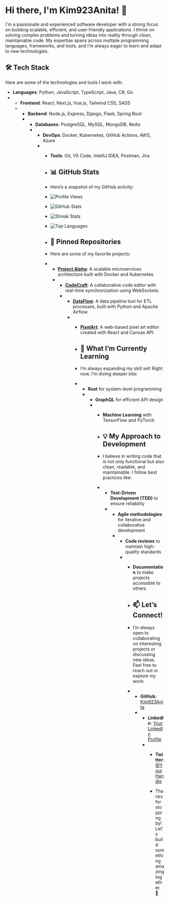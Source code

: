 # Hi there, I'm Kim923Anita! 👋  

I'm a passionate and experienced software developer with a strong focus on building scalable, efficient, and user-friendly applications. I thrive on solving complex problems and turning ideas into reality through clean, maintainable code. My expertise spans across multiple programming languages, frameworks, and tools, and I’m always eager to learn and adapt to new technologies.  

## 🛠️ Tech Stack  
Here are some of the technologies and tools I work with:  
- **Languages**: Python, JavaScript, TypeScript, Java, C#, Go
- - **Frontend**: React, Next.js, Vue.js, Tailwind CSS, SASS
  - - **Backend**: Node.js, Express, Django, Flask, Spring Boot
    - - **Databases**: PostgreSQL, MySQL, MongoDB, Redis
      - - **DevOps**: Docker, Kubernetes, GitHub Actions, AWS, Azure
        - - **Tools**: Git, VS Code, IntelliJ IDEA, Postman, Jira
         
          - ## 📊 GitHub Stats
          - Here’s a snapshot of my GitHub activity:
         
          - ![Profile Views](https://komarev.com/ghpvc/?username=Kim923Anita&color=blue&style=flat)
          - ![GitHub Stats](https://github-readme-stats.vercel.app/api?username=Kim923Anita&show_icons=true&theme=radical)
          - ![Streak Stats](https://github-readme-streak-stats.herokuapp.com/?user=Kim923Anita&theme=radical)
          - ![Top Languages](https://github-readme-stats.vercel.app/api/top-langs/?username=Kim923Anita&layout=compact&theme=radical)
         
          - ## 🚀 Pinned Repositories
          - Here are some of my favorite projects:
          - - **[Project Alpha](https://github.com/Kim923Anita/project-alpha)**: A scalable microservices architecture built with Docker and Kubernetes.
            - - **[CodeCraft](https://github.com/Kim923Anita/codecraft)**: A collaborative code editor with real-time synchronization using WebSockets.
              - - **[DataFlow](https://github.com/Kim923Anita/dataflow)**: A data pipeline tool for ETL processes, built with Python and Apache Airflow.
                - - **[PixelArt](https://github.com/Kim923Anita/pixelart)**: A web-based pixel art editor created with React and Canvas API.
                 
                  - ## 🌱 What I’m Currently Learning
                  - I’m always expanding my skill set! Right now, I’m diving deeper into:
                  - - **Rust** for system-level programming
                    - - **GraphQL** for efficient API design
                      - - **Machine Learning** with TensorFlow and PyTorch
                       
                        - ## 💡 My Approach to Development
                        - I believe in writing code that is not only functional but also clean, readable, and maintainable. I follow best practices like:
                        - - **Test-Driven Development (TDD)** to ensure reliability
                          - - **Agile methodologies** for iterative and collaborative development
                            - - **Code reviews** to maintain high-quality standards
                              - - **Documentation** to make projects accessible to others
                               
                                - ## 📫 Let’s Connect!
                                - I’m always open to collaborating on interesting projects or discussing new ideas. Feel free to reach out or explore my work:
                                - - **GitHub**: [Kim923Anita](https://github.com/Kim923Anita)
                                  - - **LinkedIn**: [Your LinkedIn Profile](https://www.linkedin.com/in/your-profile)
                                    - - **Twitter**: [@YourHandle](https://twitter.com/YourHandle)
                                     
                                      - Thanks for stopping by! Let’s build something amazing together. 🚀
